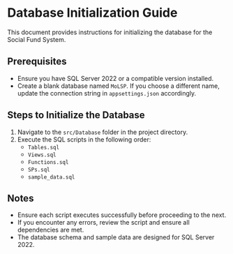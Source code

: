 # Database Initialization Guide

This document provides instructions for initializing the database for the Social Fund System.

## Prerequisites

- Ensure you have SQL Server 2022 or a compatible version installed.
- Create a blank database named `MoLSP`. If you choose a different name, update the connection string in `appsettings.json` accordingly.

## Steps to Initialize the Database

1. Navigate to the `src/Database` folder in the project directory.
2. Execute the SQL scripts in the following order:
   - `Tables.sql`
   - `Views.sql`
   - `Functions.sql`
   - `SPs.sql`
   - `sample_data.sql`

## Notes

- Ensure each script executes successfully before proceeding to the next.
- If you encounter any errors, review the script and ensure all dependencies are met.
- The database schema and sample data are designed for SQL Server 2022.